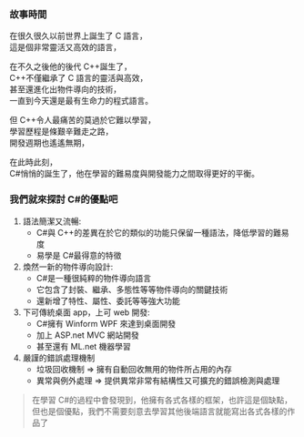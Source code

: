### 故事時間

在很久很久以前世界上誕生了 C 語言，\
 這是個非常靈活又高效的語言，

在不久之後他的後代 C++誕生了，\
 C++不僅繼承了 C 語言的靈活與高效，\
 甚至還進化出物件導向的技術，\
 一直到今天還是最有生命力的程式語言。

但 C++令人最痛苦的莫過於它難以學習，\
 學習歷程是條艱辛難走之路，\
 開發週期也遙遙無期，

在此時此刻，\
 C#悄悄的誕生了，他在學習的難易度與開發能力之間取得更好的平衡。

### 我們就來探討 C#的優點吧

1. 語法簡潔又流暢:
   - C#與 C++的差異在於它的類似的功能只保留一種語法，降低學習的難易度
   - 易學是 C#最得意的特徵
2. 煥然一新的物件導向設計:
   - C#是一種很純粹的物件導向語言
   - 它包含了封裝、繼承、多態性等等物件導向的關鍵技術
   - 還新增了特性、屬性、委託等等強大功能
3. 下可傳統桌面 app，上可 web 開發:
   - C#擁有 Winform WPF 來達到桌面開發
   - 加上 ASP.net MVC 網站開發
   - 甚至還有 ML.net 機器學習
4. 嚴謹的錯誤處理機制
   - 垃圾回收機制 => 擁有自動回收無用的物件所占用的內存
   - 異常與例外處理 => 提供異常非常有結構性又可擴充的錯誤檢測與處理

> 在學習 C#的過程中會發現到，他擁有各式各樣的框架，也許這是個缺點，但也是個優點，我們不需要刻意去學習其他後端語言就能寫出各式各樣的作品了
